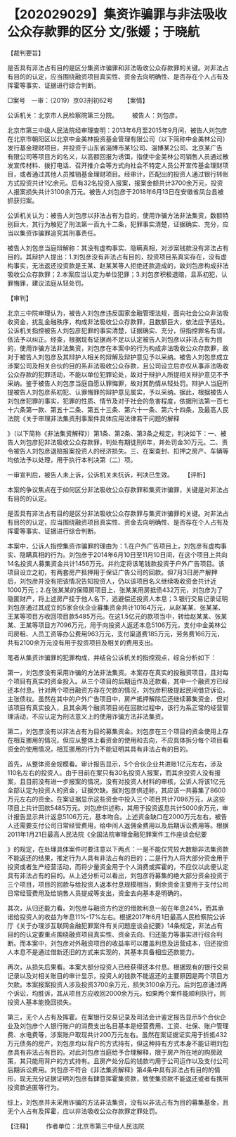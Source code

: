 # 【202029029】集资诈骗罪与非法吸收公众存款罪的区分 文/张媛；于晓航

【裁判要旨】

是否具有非法占有目的是区分集资诈骗罪和非法吸收公众存款罪的关键。对非法占有目的的认定，应当围绕融资项目真实性、资金去向明确性、是否存在个人占有及挥霍等事实、证据进行综合判断。

□案号　一审：（2019）京03刑初62号 　　【案情】

公诉机关：北京市人民检察院第三分院。 　　被告人：刘包彦。

北京市第三中级人民法院经审理查明：2013年6月至2015年9月间，被告人刘包彦在北京市朝阳区以北京中金美林投资基金管理有限公司（以下简称中金美林公司）发行基金理财项目，并投资于山东省淄博市某1公司、淄博某2公司、北京某广告有限公司等项目方的名义，以高额回报为诱饵，指使中金美林公司销售人员通过散发宣传材料、拨打电话、召开推介会等方式向社会不特定人员公开宣传基金理财项目，或者通过其他人员推销基金理财项目。经审计，匹配出的投资人通过银行转账方式投资共计1亿余元。后有32名投资人报案，报案金额共计3700余万元，投资人报案损失共计3100余万元。被告人刘包彦于2018年6月13日在安徽省凤台县被抓获归案。

公诉机关认为：被告人刘包彦以非法占有为目的，使用诈骗方法非法集资，数额特别巨大，其行为触犯了刑法第一百九十二条，犯罪事实清楚，证据确实、充分，应当以集资诈骗罪追究其刑事责任。

被告人刘包彦当庭辩解称：其没有虚构事实、隐瞒真相，对涉案钱款没有非法占有目的。其辩护人提出：1.刘包彦没有非法占有目的，投资项目系真实存在，没有虚构事实，无法返还投资款是王某、赵某某等人拒绝还款造成的，故刘包彦构成非法吸收公众存款罪；2.本案应当认定为单位犯罪；3.刘包彦积极退赔，且系初犯，认罪悔罪，建议法庭从轻处罚。

【审判】

北京三中院审理认为，被告人刘包彦违反国家金融管理法规，面向社会公众非法吸收资金，扰乱金融秩序，构成非法吸收公众存款罪，且数额巨大，依法应予惩处。公诉机关指控被告人刘包彦犯罪的事实清楚，证据确实、充分，但指控罪名有误，依法予以纠正。经查，根据现有证据尚不足以认定被告人刘包彦以非法占有为目的，使用诈骗方法非法集资，刘包彦在本案中的行为构成非法吸收公众存款罪，故对于被告人刘包彦及其辩护人相关的辩解及辩护意见予以采纳。被告人刘包彦成立涉案公司及相关合伙的目的系非法吸收公众存款，且公司设立后亦仅从事非法吸收公众存款的犯罪活动，不能以单位犯罪论处，故对于辩护人所提相关辩护意见不予采纳。鉴于被告人刘包彦当庭自愿认罪悔罪，故对其酌情从轻处罚。辩护人当庭所提被告人刘包彦系初犯、认罪悔罪的辩护意见属实，予以采纳。据此，根据被告人刘包彦犯罪的事实，犯罪的性质、情节及对于社会的危害程度，依据刑法第一百七十六条第一款、第五十二条、第五十三条、第六十一条、第六十四条，及最高人民法院《关于审理非法集资刑事案件具体应用法律若干问题的解释

》（以下简称《非法集资解释》）第1条、第2条、第3条之规定，判决如下：一、被告人刘包彦犯非法吸收公众存款罪，判处有期徒刑6年，并处罚金30万元。二、责令被告人刘包彦退赔报案投资人的经济损失。三、在案查封、扣押之房产、车辆等均依法予以处理，用于执行本判决第（二）项。

一审宣判后，被告人未上诉，公诉机关未抗诉，判决已生效。 　　【评析】

本案的争议焦点在于如何区分非法吸收公众存款罪和集资诈骗罪，关键是对非法占有目的的认定。

是否具有非法占有目的是区分非法吸收公众存款罪与集资诈骗罪的关键。对非法占有目的的认定，应当围绕融资项目真实性、资金去向明确性、是否存在个人占有及挥霍等事实、证据进行综合判断。

本案中，公诉人指控集资诈骗罪的理由为：1.在户外广告项目上，刘包彦有虚构事实、隐瞒真相的行为。刘包彦于2014年6月10日至11月10日间，在这个项目上共向14名投资人募集资金共计1456万元。并约定将该笔钱款投资于户外广告项目。该项目设立之初，有两套房产抵押用于保证广告公司的回款。但7月3日房产解押后，刘包彦并没有把该情况告知投资人，仍以该项目名义继续吸收资金共计近1000万元；2.在张某某的保障房项目上，张某某用房抵债432万元，刘包彦为了隐匿财产，将上述房产挂于他人名下，逃避偿还投资人本息；3.银行交易记录证明刘包彦通过其成立的5家合伙企业募集资金共计10164万元，从赵某某、张某某、王某等项目方收回项目款5485万元。在这1.5亿元的款项当中，转给赵某某、张某某、王某等项目方7096万元，用于向投资人返还本息5106万元，支付中金美林公司房租、人员工资等办公费用963万元，支付渠道费185万元，劳务费166万元，共有2100余万元没有用于投资项目及相关的费用支出。

笔者从集资诈骗罪的犯罪构成，并结合公诉机关的指控观点，综合分析如下：

第一，刘包彦没有采用诈骗的方法非法集资。本案存在真实的投融资项目，且对每个项目有真实的资金投入。从三个项目的后期运作及还款看，其中一个融资方已经还本付息。针对两个项目融资方存在欠款的情况，刘包彦积极提起民间借贷诉讼，主张债权。虽然在其中的户外广告项目中，房产抵押解除后还继续募集资金，但对该项目有真实投入，且其余两个融资项目尚在回款过程中，该行为系正常的经营管理活动，不应认定为刑法意义上的使用诈骗方法非法集资。

第二，刘包彦没有以非法占有为目的募集资金。刘包彦在三个项目的资金使用上存在相互挪用的情况，但应从整体上看资金的使用和去向，不应具体拆分每个项目看资金的使用情况，相互挪用的行为不能证明其具有非法占有的目的。

首先，从整体资金规模看。审计报告显示，5个合伙企业共进账1亿元左右，涉及110名左右的投资人。由于目前在案只有30名投资人报案，而其余投资人没有报案，且目前没有进一步报案的情况，没有对投资人材料的审核，公诉人将该1亿元全部认定为投资人的资金，证据欠缺。据刘包彦供述称，其应该一共募集了8600万元左右的资金。在案证据显示这些资金中投入三个项目共计7096万元，从这些项目上共计回款5485万元。刘包彦供述称，其用于投资返息共计5000余万元，审计报告显示共计返息5106万元，基本吻合。上述资金缺口在2000万元左右，被告人还需要支付公司日常经营费用，给中间人返佣金费用以及后期诉讼费用等。根据2011年1月21日最高人民法院《全国法院审理金融犯罪案件工作座谈会纪要

》的规定，在处理具体案件时要注意以下两点：一是不能仅凭较大数额非法集资款不能返还的结果，推定行为人具有非法占有的目的；二是行为人将大部分资金用于投资或者生产经营活动，而将少量资金用于个人消费或挥霍的，不应仅以此便认定具有非法占有的目的。从上述分析可以看出，刘包彦将募集的绝大部分资金投资于三个项目，项目的回款与给投资人返本付息规模相当，剩余资金主要用于支付公司日常经营费用及给销售人员提成等支出，资金去向基本是明确的。

其次，从归还能力看。刘包彦与融资方约定的借款利息一般在年息24%，而其承诺给投资人的收益为年息11%-17%左右。根据2017年6月1日最高人民检察院公诉厅《关于办理涉互联网金融犯罪案件有关问题座谈会纪要》14条规定，非法占有目的的认定要重点围绕融资项目真实性、资金去向、归还能力等事实进行综合判断。而本案中，刘包彦对外融资项目的收益率可以覆盖利息及运营成本，归还投资人本息不是通过借新还旧的方式来实现的，其基本具备相应还款能力。

再次，从损失后果看。本案大部分投资人已经获得还本付息。根据现有的银行交易记录以及对相关账目的审计显示，投资人的钱款不能返还的主要原因是两个项目方欠款。本案报案投资人涉及投资3700余万元，损失3100余万元。后刘包彦通过两个诉讼，均胜诉，其从项目方应收回2000余万元。如果两个案件能顺利执行，则投资人基本能挽回损失。

第三，无个人占有及挥霍。在案银行交易记录及司法会计鉴定报告显示5个合伙企业及刘包彦个人银行账户的消费支出名目基本是经营费用、工资、社保、账户管理费、水电费等，涉案账户取现共计200万元左右。虽然在案证据证实用于折抵432万元债务的房产，刘包彦均以背户的方式持有，但这种持有方式本身不能证明刘包彦具有非法占有目的。对此刘包彦当庭给予合理解释，限于房产所在地的购房政策，其只能用背户的方式持有。且房产处分后的钱款均用于公司运作以及支付公司后期诉讼费用。刘包彦不符合《非法集资解释》第4条中具有非法占有目的的情形，现无充分证据证明刘包彦有肆意挥霍集资款，致使集资款不能返还或者有携带投资款逃匿等行为。

综上，刘包彦并未采用诈骗的方法非法集资，没有以非法占有为目的募集基金，且无个人占有及挥霍，应以非法吸收公众存款罪定罪处罚。

【注释】 　　作者单位：北京市第三中级人民法院